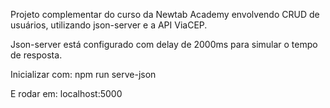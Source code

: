 Projeto complementar do curso da Newtab Academy envolvendo CRUD de usuários, utilizando json-server e a API ViaCEP.

Json-server está configurado com delay de 2000ms para simular o tempo de resposta.

Inicializar com:
	npm run serve-json

E rodar em:
	localhost:5000